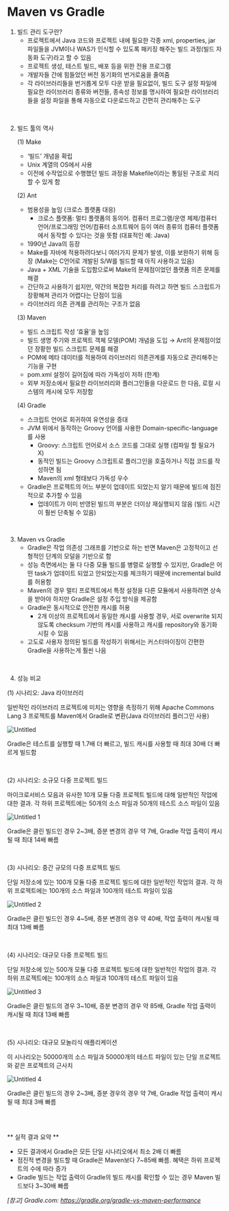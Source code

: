 # Maven vs Gradle

1. 빌드 관리 도구란?
    - 프로젝트에서 Java 코드와 프로젝트 내에 필요한 각종 xml, properties, jar 파일들을 JVM이나 WAS가 인식할 수 있도록 패키징 해주는 빌드 과정(빌드 자동화 도구)라고 할 수 있음
    - 프로젝트 생성, 테스트 빌드, 배포 등을 위한 전용 프로그램
    - 개발자들 간에 힘들었던 버전 동기화의 번거로움을 줄여줌
    - 각 라이브러리들을 번거롭게 모두 다운 받을 필요없이, 빌드 도구 설정 파일에 필요한 라이브러리 종류와 버전들, 종속성 정보를 명시하여 필요한 라이브러리들을 설정 파일을 통해 자동으로 다운로드하고 간편히 관리해주는 도구

<br>
    
2. 빌드 툴의 역사
    
    (1) Make
    
    - ‘빌드’ 개념을 확립
    - Unix 계열의 OS에서 사용
    - 이전에 수작업으로 수행했던 빌드 과정을 Makefile이라는 통일된 구조로 처리할 수 있게 함
    
    
    (2) Ant
    
    - 범용성을 높임 (크로스 플랫폼 대응)
        - 크로스 플랫폼: 멀티 플랫폼의 동의어. 컴퓨터 프로그램/운영 체제/컴퓨터 언어/프로그래밍 언어/컴퓨터 소프트웨어 등이 여러 종류의 컴퓨터 플랫폼에서 동작할 수 있다는 것을 뜻함 (대표적인 예: Java)
    - 1990년 Java의 등장
    - Make를 자바에 적용하려다보니 여러가지 문제가 발생, 이를 보완하기 위해 등장 (Make는 C언어로 개발된 S/W를 빌드할 때 아직 사용하고 있음)
    - Java + XML 기술을 도입함으로써 Make의 문제점이었던 플랫폼 의존 문제를 해결
    - 간단하고 사용하기 쉽지만, 약간의 복잡한 처리를 하려고 하면 빌드 스크립트가 장황해져 관리가 어렵다는 단점이 있음
    - 라이브러리 의존 관계를 관리하는 구조가 없음
    
    (3) Maven
    
    - 빌드 스크립트 작성 ‘효율’을 높임
    - 빌드 생명 주기와 프로젝트 객체 모델(POM) 개념을 도입 → Ant의 문제점이었던 장황한 빌드 스크립트 문제를 해결
    - POM에 메타 데이터를 적용하여 라이브러리 의존관계를 자동으로 관리해주는 기능을 구현
    - pom.xml 설정이 길어짐에 따라 가독성이 저하 (한계)
    - 외부 저장소에서 필요한 라이브러리와 플러그인들을 다운로드 한 다음, 로컬 시스템의 캐시에 모두 저장함
    
    (4) Gradle
    
    - 스크립트 언어로 회귀하여 유연성을 증대
    - JVM 위에서 동작하는 Groovy 언어를 사용한 Domain-specific-language를 사용
        - Groovy: 스크립트 언어로서 소스 코드를 그대로 실행 (컴파일 할 필요가 X)
        - 동적인 빌드는 Groovy 스크립트로 플러그인을 호출하거나 직접 코드를 작성하면 됨
        - Maven의 xml 형태보다 가독성 우수
    - Gradle은 프로젝트의 어느 부분이 업데이트 되었는지 알기 때문에 빌드에 점진적으로 추가할 수 있음
        - 업데이트가 이미 반영된 빌드의 부분은 더이상 재실행되지 않음 (빌드 시간이 훨씬 단축될 수 있음)

<br>
        
3. Maven vs Gradle
    - Gradle은 작업 의존성 그래프를 기반으로 하는 반면 Maven은 고정적이고 선형적인 단계의 모덜을 기반으로 함
    - 성능 측면에서는 둘 다 다중 모듈 빌드를 병렬로 실행할 수 있지만, Gradle은 어떤 task가 업데이트 되었고 안되었는지를 체크하기 때문에 incremental build를 허용함
    - Maven의 경우 멀티 프로젝트에서 특정 설정을 다른 모듈에서 사용하려면 상속을 받아야 하지만 Gradle은 설정 주입 방식을 제공함
    - Gradle은 동시적으로 안전한 캐시를 허용
        - 2개 이상의 프로젝트에서 동일한 캐시를 사용할 경우, 서로 overwrite 되지 않도록 checksum 기반의 캐시를 사용하고 캐시를 repository와 동기화시킬 수 있음
    - 고도로 사용자 정의된 빌드를 작성하기 위해서는 커스터마이징이 간편한 Gradle을 사용하는게 훨씬 나음
        
<br>
        
4. 성능 비교

(1) 시나리오: Java 라이브러리

일반적인 라이브러리 프로젝트에 미치는 영향을 측정하기 위해 Apache Commons Lang 3 프로젝트를 Maven에서 Gradle로 변환(Java 라이브러리 플러그인 사용)

![Untitled](https://user-images.githubusercontent.com/80576569/186609459-22df6807-14ce-4492-9ac2-6958f733ff29.png)

Gradle은 테스트를 실행할 때 1.7배 더 빠르고, 빌드 캐시를 사용할 때 최대 30배 더 빠르게 빌드함

<br>

(2) 시나리오: 소규모 다중 프로젝트 빌드

마이크로서비스 모음과 유사한 10개 모듈 다중 프로젝트 빌드에 대해 일반적인 작업에 대한 결과. 각 하위 프로젝트에는 50개의 소스 파일과 50개의 테스트 소스 파일이 있음

![Untitled 1](https://user-images.githubusercontent.com/80576569/186609524-5b9eb6ee-c17c-4187-a7c4-9bc2105aae33.png)


Gradle은 클린 빌드인 경우 2~3배, 증분 변경의 경우 약 7배, Gradle 작업 출력이 캐시될 때 최대 14배 빠름

<br>

(3) 시나리오: 중간 규모의 다중 프로젝트 빌드

단일 저장소에 있는 100개 모듈 다중 프로젝트 빌드에 대한 일반적인 작업의 결과. 각 하위 프로젝트에는 100개의 소스 파일과 100개의 테스트 파일이 있음

![Untitled 2](https://user-images.githubusercontent.com/80576569/186609581-5e0c424f-cb84-4f12-b776-d5ad37cf4544.png)

Gradle은 클린 빌드인 경우 4~5배, 증분 변경의 경우 약 40배, 작업 출력이 캐시될 때 최대 13배 빠름

<br>

(4) 시나리오: 대규모 다중 프로젝트 빌드

단일 저장소에 있는 500개 모듈 다중 프로젝트 빌드에 대한 일반적인 작업의 결과. 각 하위 프로젝트에는 100개의 소스 파일과 100개의 테스트 파일이 있음

![Untitled 3](https://user-images.githubusercontent.com/80576569/186609627-5149dfef-0ffb-44d3-924a-8a4df5ff2e73.png)

Gradle은 클린 빌드의 경우 3~10배, 증분 변경의 경우 약 85배, Gradle 작업 출력이 캐시될 때 최대 13배 빠름

<br>

(5) 시나리오: 대규모 모놀리식 애플리케이션

이 시나리오는 50000개의 소스 파일과 50000개의 테스트 파일이 있는 단일 프로젝트와 같은 프로젝트의 근사치

![Untitled 4](https://user-images.githubusercontent.com/80576569/186609662-b8ae409f-ad9c-46e2-9d50-a84a564d6fec.png)

Gradle은 클린 빌드의 경우 2~3배, 증분 경우의 경우 약 7배, Gradle 작업 출력이 캐시될 때 최대 3배 빠름

<br><br>

** 실적 결과 요약 **

- 모든 결과에서 Gradle은 모든 단일 시나리오에서 최소 2배 더 빠름
- 점진적 변경을 빌드할 때 Gradle은 Maven보다 7~85배 빠름. 혜택은 하위 프로젝트의 수에 따라 증가
- Gradle 빌드는 작업 출력이 Gradle의 빌드 캐시를 확인할 수 있는 경우 Maven 빌드보다 3~30배 빠름

*[참고] Gradle.com: https://gradle.org/gradle-vs-maven-performance*
